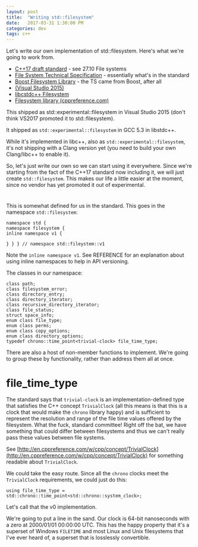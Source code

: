 ```yaml
---
layout: post
title:  "Writing std::filesystem"
date:   2017-03-31 1:30:00 PM
categories: dev
tags: c++
---
```


Let's write our own implementation of std::filesystem. Here's what we're going to work from.

- [C++17 draft standard](http://open-std.org/JTC1/SC22/WG21/docs/papers/2016/n4618.pdf) - see 27.10 File systems
- [File System Technical Specification](http://www.open-std.org/jtc1/sc22/wg21/docs/papers/2014/n4100.pdf) - essentially what's in the standard
- [Boost Filesystem Library](http://www.boost.org/doc/libs/1_42_0/libs/filesystem/doc/index.htm) - the TS came from Boost, after all
- [<filesystem> (Visual Studio 2015)](https://msdn.microsoft.com/en-us/library/hh874694.aspx)
- [libcstdc++ Filesystem](https://gcc.gnu.org/onlinedocs/gcc-6.1.0/libstdc++/api/a01832.html)
- [Filesystem library (cppreference.com)](http://en.cppreference.com/w/cpp/experimental/fs)

This shipped as std::experimental::filesystem in Visual Studio 2015 (don't think VS2017 promoted it to
std::filesystem).

It shipped as `std::experimental::filesystem` in GCC 5.3 in libstdc++.

While it's implemented in libc++, also as `std::experimental::filesystem`,
it's not shipping with a Clang version yet (you need to build your own Clang/libc++ to enable it).

So, let's just write our own so we can start using it everywhere. Since we're starting from the fact of
the C++17 standard now including it, we will just create `std::filesystem`. This makes our life a little
easier at the moment, since no vendor has yet promoted it out of experimental.

# <filesystem>

This is somewhat defined for us in the standard. This goes in the namespace `std::filesystem`:

```
namespace std {
namespace filesystem {
inline namespace v1 {

} } } // namespace std::fileystem::v1
```

Note the `inline namespace v1`. See REFERENCE for an explanation about using inline namespaces to help
in API versioning.

The classes in our namespace:

```
class path;
class filesystem_error;
class directory_entry;
class directory_iterator;
class recursive_directory_iterator;
class file_status;
struct space_info;
enum class file_type;
enum class perms;
enum class copy_options;
enum class directory_options;
typedef chrono::time_point<trivial-clock> file_time_type;
```

There are also a host of non-member functions to implement. We're going to group these by
functionality, rather than address them all at once.

# file_time_type

The standard says that `trivial-clock` is an implementation-defined type that satisfies
the C++ concept `TrivialClock` (all this means is that this is a clock that would make the
`chrono` library happy) and is sufficient to represent the resolution and range of the file time
values offered by the filesystem. What the fuck, standard committee! Right off the bat,
we have something that could differ between filesystems and thus we can't really pass these
values between file systems.

See [http://en.cppreference.com/w/cpp/concept/TrivialClock](http://en.cppreference.com/w/cpp/concept/TrivialClock)
for something readable about `TrivialClock`.

We could take the easy route. Since all the `chrono` clocks meet the `TrivialClock` requirements,
we could just do this:

```
using file_time_type = std::chrono::time_point<std::chrono::system_clock>;
```

Let's call that the v0 implementation.

We're going to put a line in the sand. Our clock is 64-bit nanoseconds with a zero at 2000/01/01 00:00:00 UTC.
This has the happy property that it's a superset of Windows `FILETIME` and most Linux and Unix filesystems
that I've ever heard of, a superset that is losslessly convertible.
